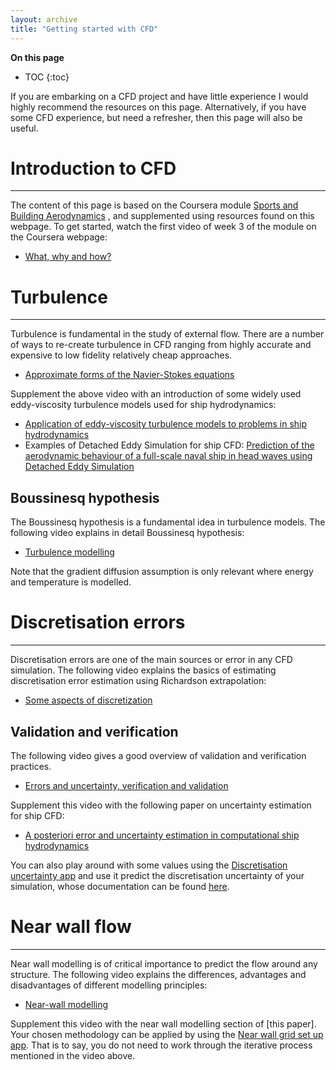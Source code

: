 ```yaml
---
layout: archive
title: "Getting started with CFD"
---
```


**On this page**
* TOC
{:toc}

If you are embarking on a CFD project and have little experience I would highly recommend the resources on this page. Alternatively, if you have some CFD experience, but need a refresher, then this page will also be useful. 

# Introduction to CFD
---
The content of this page is based on the Coursera module [Sports and Building Aerodynamics](https://www.coursera.org/learn/sports-building-aerodynamics) , and supplemented using resources found on this webpage. 
To get started, watch the first video of week 3 of the module on the Coursera webpage: 
- [What, why and how?](https://www.coursera.org/lecture/sports-building-aerodynamics/3-1-what-why-and-how-ibIXR)

# Turbulence 
---
Turbulence is fundamental in the study of external flow. There are a number of ways to re-create turbulence in CFD ranging from highly accurate and expensive to low fidelity relatively cheap approaches. 

- [Approximate forms of the Navier-Stokes equations](https://www.coursera.org/lecture/sports-building-aerodynamics/3-2-approximate-forms-of-the-navier-stokes-equations-kZOGb)

Supplement the above video with an introduction of some widely used eddy-viscosity turbulence models used for ship hydrodynamics:

- [Application of eddy-viscosity turbulence models to problems in ship hydrodynamics](/publication/2019-eddy-visc)
- Examples of Detached Eddy Simulation for ship CFD: [Prediction of the aerodynamic behaviour of a full-scale naval ship in head waves using Detached Eddy Simulation](/publication/2021-aerohydrodynamics-full-scale)

## Boussinesq hypothesis

The Boussinesq hypothesis is a fundamental idea in turbulence models. The following video explains in detail Boussinesq hypothesis:

- [Turbulence modelling](https://www.coursera.org/lecture/sports-building-aerodynamics/3-3-turbulence-modeling-9awyB)

Note that the gradient diffusion assumption is only relevant where energy and temperature is modelled.

# Discretisation errors
---
Discretisation errors are one of the main sources or error in any CFD simulation. The following video explains the basics of estimating discretisation error estimation using Richardson extrapolation: 

- [Some aspects of discretization](https://www.coursera.org/lecture/sports-building-aerodynamics/3-4-some-aspects-of-discretization-nQ7Q9)


## Validation and verification

The following video gives a good overview of validation and verification practices. 

- [Errors and uncertainty, verification and validation](https://www.coursera.org/lecture/sports-building-aerodynamics/3-6-errors-and-uncertainty-verification-and-validation-Qf1lu)


Supplement this video with the following paper on uncertainty estimation for ship CFD:

- [A posteriori error and uncertainty estimation in computational ship hydrodynamics](/publication/2020-aposteriori-paper)

You can also play around with some values using the [Discretisation uncertainty app](https://momchil-terziev.github.io/Code/Discretisation-uncertainty-estimator) and use it predict the discretisation uncertainty of your simulation, whose documentation can be found [here]().

# Near wall flow
---
Near wall modelling is of critical importance to predict the flow around any structure. The following video explains the differences, advantages and disadvantages of different modelling principles:

- [Near-wall modelling](https://www.coursera.org/lecture/sports-building-aerodynamics/3-5-near-wall-modeling-mhtyh)

Supplement this video with the near wall modelling section of [this paper]. Your chosen methodology can be applied by using the [Near wall grid set up app](https://momchil-terziev.github.io/Code/Near-wall-grid). That is to say, you do not need to work through the iterative process mentioned in the video above.






























